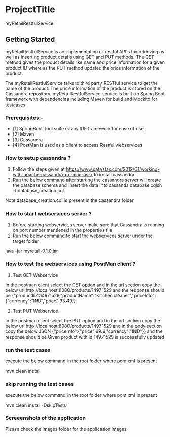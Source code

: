 # ProjectTitle
myRetailRestfulService

## Getting Started
myRetailRestfulService is an implementation of restful API's for retrieving as well as inserting product details using GET and PUT methods. The GET method gives the product details like name and price information for a given product ID where as the PUT method updates the price information of the product.

The myRetailRestfulService talks to third party RESTful service to get the name of the product. The price information of the product is stored on the Cassandra repository.
myRetailRestfulService service is built on Spring Boot framework with dependencies including Maven for build and Mockito for testcases.

### Prerequisites:-
* [1] SpringBoot Tool suite or any IDE framework for ease of use.
* [2] Maven
* [3] Cassandra
* [4] PostMan is used as a client to access Restful webservices

### How to setup cassandra ?
1) Follow the steps given at https://www.datastax.com/2012/01/working-with-apache-cassandra-on-mac-os-x to install cassandra.
2) Run the below command after  starting the cassandra server will create the database schema and insert the data into cassanda database
    cqlsh -f database_creation.cql 
    
Note:database_creation.cql is present in the cassandra folder

### How to start webservices server ?
1) Before starting webservices server make sure that Cassandra is running on port number mentioned in the properties file
2) Run the below command to start the webservices server under the target folder

java -jar myretail-0.1.0.jar

### How to test the webservices using PostMan client ?

1) Test GET Webservice

In the postman client select the GET option and in the url section copy the below url
http://localhost:8080/products/14971529
and the response should be
{"productID":14971529,"productName":"Kitchen cleaner","priceInfo":{"currency":"IND","price":93.49}}

2) Test PUT Webservice

In the postman client select the PUT option and in the url section copy the below url
http://localhost:8080/products/14971529 and in the body section copy the below JSON 
{"priceInfo":{"price":99.9,"currency":"IND"}}
and the response should be
Given product with id 14971529 is successfully updated

### run the test cases
execute the below command in the root folder where pom.xml is present

mvn clean install

### skip running the test cases
execute the below command in the root folder where pom.xml is present

mvn clean install -DskipTests

### Screeenshots of the application
Please check the images folder for the application images

